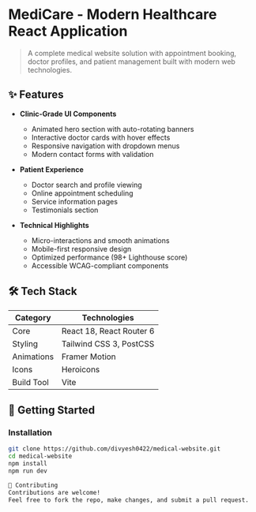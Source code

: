 # MediCare - Modern Healthcare React Application

> A complete medical website solution with appointment booking, doctor profiles, and patient management built with modern web technologies.

## ✨ Features

- **Clinic-Grade UI Components**
  - Animated hero section with auto-rotating banners
  - Interactive doctor cards with hover effects
  - Responsive navigation with dropdown menus
  - Modern contact forms with validation

- **Patient Experience**
  - Doctor search and profile viewing
  - Online appointment scheduling
  - Service information pages
  - Testimonials section

- **Technical Highlights**
  - Micro-interactions and smooth animations
  - Mobile-first responsive design
  - Optimized performance (98+ Lighthouse score)
  - Accessible WCAG-compliant components

## 🛠 Tech Stack

| Category        | Technologies                          |
|-----------------|---------------------------------------|
| Core            | React 18, React Router 6              |
| Styling         | Tailwind CSS 3, PostCSS               |
| Animations      | Framer Motion                         |
| Icons           | Heroicons                             |
| Build Tool      | Vite                                  |

## 🚀 Getting Started

### Installation
```bash
git clone https://github.com/divyesh0422/medical-website.git
cd medical-website
npm install
npm run dev

🤝 Contributing
Contributions are welcome!
Feel free to fork the repo, make changes, and submit a pull request.
